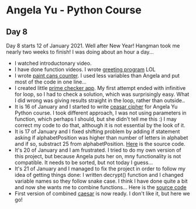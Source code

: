 # Angela Yu - Python Course
## Day 8
Day 8 starts 12 of January 2021. Well after New Year! Hangman took me nearly two weeks to finish! I was doing about an hour a day...
- I watched introductonary video.
- I have done function videos. I wrote [greeting program](greet.py) LOL
- I wrote [paint cans counter](cans_counter.py). I used less variables than Angela and put most of the code in one line...
- I created little [prime checker app](prime_checker.py). My first attempt ended with infinitive for loop, so I had to check a solution, which was surprisingly easy. What I did wrong was giving results straight in the loop, rather than outside..
- It is 16 of January and I started to write [ceasar cipher](encrypt-1.0.py) for Angela Yu Python course. I took different approach, I was not using parameters in function, which perhaps I should, but she didn't tell me this :) I may correct my code to do that, although it is not essential by the look of it.
- It is 17 of January and I  fixed shifting problem by adding if statement asking if alphabetPosition was higher than number of letters in alphabet and if so, substract 25 from alphabetPosition. [Here](encrypt-1.1.py) is the source code.
- It's 20 of January and I am frustrated. I tried to do my own version of this project, but because Angela puts her on, mny functionality is not compatible. It needs to be sorted, but not today I guess...
- It's 21 of January and I managed to fix the project in order to follow my idea of getting things done: I written decrypt() function and I changed variable names so they follow snake case. I think I have done quite a bit and now she wants me to combine functions... Here is the [source code](encrypt-1.6m.py)
- First version of combined [caesar](caesar.1.0.py) is now ready. I don't like it, but here we go!